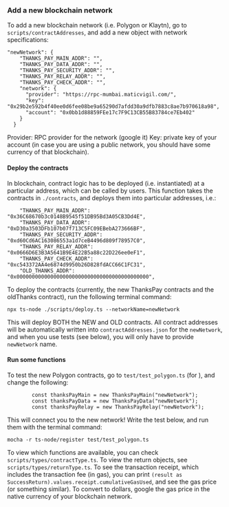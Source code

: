 
### Add a new blockchain network

To add a new blockchain network (i.e. Polygon or Klaytn), go to `scripts/contractAddresses`, and add a new object with network specifications:
```
"newNetwork": {
    "THANKS_PAY_MAIN_ADDR": "",
    "THANKS_PAY_DATA_ADDR": "",
    "THANKS_PAY_SECURITY_ADDR": "",
    "THANKS_PAY_RELAY_ADDR": "",
    "THANKS_PAY_CHECK_ADDR": "",
    "network": {
      "provider": "https://rpc-mumbai.maticvigil.com/",
      "key": "0x29b2e592b4f40ee0d6fee08be9a65290d7afdd30a9dfb7883c8ae7b970618a98",
      "account": "0x0bb1d88859FEe17c7F9C13CB55B83784ce7Eb402"
    }
  }
```
Provider: RPC provider for the network (google it)
Key: private key of your account (in case you are using a public network, you should have some currency of that blockchain).


#### Deploy the contracts
In blockchain, contract logic has to be deployed (i.e. instantiated) at a particular address, which can be called by users. This function takes the contracts in `./contracts`, and deploys them into particular addresses, i.e.:
```
    "THANKS_PAY_MAIN_ADDR": "0x36C68670b3c0148B9545f51DB95Bd3A05CB3Dd4E",
    "THANKS_PAY_DATA_ADDR": "0xD30a3503DFb107b07f713C5FC09EBebA273666BF",
    "THANKS_PAY_SECURITY_ADDR": "0xd60Cd6AC163086553a1d7ceB4496d809f78957C0",
    "THANKS_PAY_RELAY_ADDR": "0x0666D6E3B3A5641B9E4E22B5a88c22D226ee0eF1",
    "THANKS_PAY_CHECK_ADDR": "0xc543372AA4e6874d9950b26D828fdACC66C1FC31",
    "OLD_THANKS_ADDR": "0x0000000000000000000000000000000000000000000",
```
To deploy the contracts (currently, the new ThanksPay contracts and the oldThanks contract), run the following terminal command: 
```
npx ts-node ./scripts/deploy.ts --networkName=newNetwork
```
This will deploy BOTH the NEW and OLD contracts.
All contract addresses will be automatically written into `contractAddresses.json` for the `newNetwork`, and when you use tests (see below), you will only have to provide `newNetwork` name. 


#### Run some functions
To test the new Polygon contracts, go to `test/test_polygon.ts` (for ), and change the following:
```
        const thanksPayMain = new ThanksPayMain("newNetwork");
        const thanksPayData = new ThanksPayData("newNetwork");
        const thanksPayRelay = new ThanksPayRelay("newNetwork");
```
This will connect you to the new network! Write the test below, and run them with the terminal command:

```
mocha -r ts-node/register test/test_polygon.ts
```

To view which functions are available, you can check `scripts/types/contractType.ts`.
To view the return objects, see `scripts/types/returnType.ts`. To see the transaction receipt, which includes the transaction fee (in gas), you can print `(result as SuccessReturn).values.receipt.cumulativeGasUsed`, and see the gas price (or something similar). To convert to dollars, google the gas price in the native currency of your blockchain network.